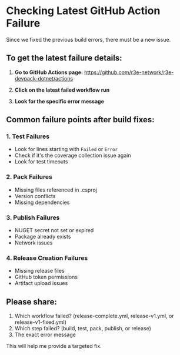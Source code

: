 # Checking Latest GitHub Action Failure

Since we fixed the previous build errors, there must be a new issue. 

## To get the latest failure details:

1. **Go to GitHub Actions page:**
   https://github.com/r3e-network/r3e-devpack-dotnet/actions

2. **Click on the latest failed workflow run**

3. **Look for the specific error message**

## Common failure points after build fixes:

### 1. Test Failures
- Look for lines starting with `Failed` or `Error`
- Check if it's the coverage collection issue again
- Look for test timeouts

### 2. Pack Failures
- Missing files referenced in .csproj
- Version conflicts
- Missing dependencies

### 3. Publish Failures
- NUGET secret not set or expired
- Package already exists
- Network issues

### 4. Release Creation Failures
- Missing release files
- GitHub token permissions
- Artifact upload issues

## Please share:
1. Which workflow failed? (release-complete.yml, release-v1.yml, or release-v1-fixed.yml)
2. Which step failed? (build, test, pack, publish, or release)
3. The exact error message

This will help me provide a targeted fix.